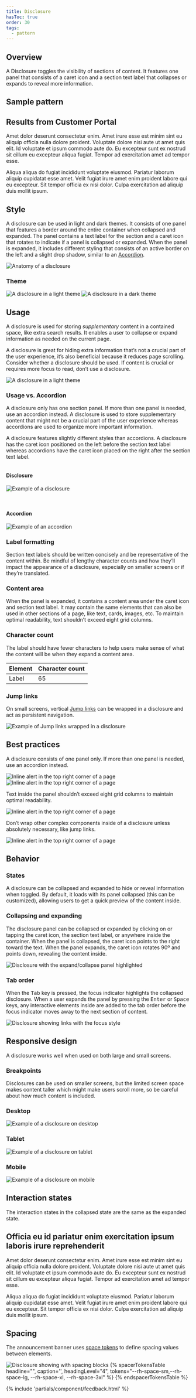 ```yaml
---
title: Disclosure
hasToc: true
order: 30
tags:
  - pattern
---
```


<link rel="stylesheet" href="{{ '/assets/packages/@rhds/elements/elements/rh-table/rh-table-lightdom.css' | url }}">
<link rel="stylesheet" href="{{ '/styles/samp.css' | url }}">

<style>
  .grid {
    display: grid;
    grid-template-columns: 1fr;
    gap: var(--rh-space-2xl, 32px);
  }

  @container (min-width: 567px) {
    .grid {
      grid-template-columns: 1fr 1fr;
    } 
  }
</style>

## Overview

A Disclosure toggles the visibility of sections of content. It features one 
panel that consists of a caret icon and a section text label that collapses or 
expands to reveal more information.

## Sample pattern

<rh-accordion>
  <rh-accordion-header>
    <h2>Results from Customer Portal</h2>
  </rh-accordion-header>
  <rh-accordion-panel>
    <p>Amet dolor deserunt consectetur enim. Amet irure esse est minim sint eu 
      aliquip officia nulla dolore proident. Voluptate dolore nisi aute ut amet 
      quis elit. Id voluptate et ipsum commodo aute do. Eu excepteur sunt ex 
      nostrud sit cillum eu excepteur aliqua fugiat. Tempor ad exercitation amet 
      ad tempor esse.</p>
    <p>Aliqua aliqua do fugiat incididunt voluptate eiusmod. Pariatur laborum 
      aliquip cupidatat esse amet. Velit fugiat irure amet enim proident labore 
      qui eu excepteur. Sit tempor officia ex nisi dolor. Culpa exercitation ad 
      aliquip duis mollit ipsum.</p>
  </rh-accordion-panel>
</rh-accordion>


## Style

A disclosure can be used in light and dark themes. It consists of one
panel that features a border around the entire container when collapsed
and expanded. The panel contains a text label for the section and a
caret icon that rotates to indicate if a panel is collapsed or expanded.
When the panel is expanded, it includes different styling that consists
of an active border on the left and a slight drop shadow, similar to an
[Accordion](/elements/accordion).

<uxdot-example width-adjustment="884px" variant="full" alignment="left" no-border>
  <img src="{{ './disclosure-style-1.svg' | url }}" alt="Anatomy of a disclosure">
</uxdot-example>


### Theme

<uxdot-example width-adjustment="884px">
  <img src="{{ './disclosure-theme-1.svg' | url }}" alt="A disclosure in a light theme">
</uxdot-example>

<uxdot-example color-palette="darkest">
  <img src="{{ './disclosure-theme-2.svg' | url }}" alt="A disclosure in a dark theme">
</uxdot-example>


## Usage

A disclosure is used for storing *supplementary* content in a contained space, 
like extra search results. It enables a user to collapse or expand information 
as needed on the current page.

A disclosure is great for hiding extra information that’s not a crucial part 
of the user experience, it’s also beneficial because it reduces page 
scrolling. Consider whether a disclosure should be used. If content is crucial 
or requires more focus to read, don’t use a disclosure.

<uxdot-example width-adjustment="884px" variant="full" alignment="left" no-border>
  <img src="{{ './disclosure-usage-1.svg' | url }}" alt="A disclosure in a light theme">
</uxdot-example>

### Usage vs. Accordion

A disclosure only has one section panel. If more than one panel is needed, use 
an accordion instead. A disclosure is used to store supplementary content that 
might not be a crucial part of the user experience whereas accordions are used 
to organize more important information.

A disclosure features slightly different styles than accordions. A disclosure 
has the caret icon positioned on the left before the section text label 
whereas accordions have the caret icon placed on the right after the section 
text label.

<div class="grid">
  <uxdot-example width-adjustment="340px">
    <h4>Disclosure</h4>
    <img src="{{ './disclosure-usage-2.svg' | url }}" alt="Example of a disclosure">
  </uxdot-example>

  <uxdot-example width-adjustment="340px">
    <h4>Accordion</h4>
    <img src="{{ './disclosure-usage-3.svg' | url }}" alt="Example of an accordion">
  </uxdot-example>
</div>


### Label formatting

Section text labels should be written concisely and be representative of the 
content within. Be mindful of lengthy character counts and how they’ll impact 
the appearance of a disclosure, especially on smaller screens or if they’re 
translated.


### Content area

When the panel is expanded, it contains a content area under the caret icon and 
section text label. It may contain the same elements that can also be used in 
other sections of a page, like text, cards, images, etc. To maintain optimal 
readability, text shouldn’t exceed eight grid columns.


### Character count
The label should have fewer characters to help users make sense of what the content will be when they expand a content area.

<rh-table>
  <table>
    <thead>
      <tr>
        <th scope="col" data-label="Element">Element</th>
        <th scope="col" data-label="Character count">Character count</th>
      </tr>
    </thead>
    <tbody>
      <tr>
        <td data-label="Label">Label</td>
        <td data-label="Character count">65</td>
      </tr>
    </tbody>
  </table>
</rh-table>


### Jump links

On small screens, vertical [Jump links](/elements/jump-links/) can be wrapped in 
a disclosure and act as persistent navigation.

<uxdot-example width-adjustment="884px" variant="full" alignment="left" no-border>
  <img src="{{ './disclosure-usage-4.svg' | url }}" alt="Example of Jump links wrapped in a disclosure">
</uxdot-example>


## Best practices

A disclosure consists of one panel only. If more than one panel is needed, use 
an accordion instead.

<uxdot-example width-adjustment="872px" danger>
  <img src="{{ './disclosure-bestpractice-1.svg' | url }}" alt="Inline alert in the top right corner of a page">
  <img src="{{ './disclosure-bestpractice-1.svg' | url }}" alt="Inline alert in the top right corner of a page">
</uxdot-example>


Text inside the panel shouldn’t exceed eight grid columns to maintain optimal 
readability.


<uxdot-example width-adjustment="872px" danger>
  <img src="{{ './disclosure-bestpractice-2.svg' | url }}" alt="Inline alert in the top right corner of a page">
</uxdot-example>

Don’t wrap other complex components inside of a disclosure unless absolutely 
necessary, like jump links.

<uxdot-example width-adjustment="872px" danger>
  <img src="{{ './disclosure-bestpractice-3.svg' | url }}" alt="Inline alert in the top right corner of a page">
</uxdot-example>


## Behavior

### States

A disclosure can be collapsed and expanded to hide or reveal information when 
toggled. By default, it loads with its panel collapsed (this can be customized), 
allowing users to get a quick preview of the content inside.

### Collapsing and expanding

The disclosure panel can be collapsed or expanded by clicking on or tapping the 
caret icon, the  section text label, or anywhere inside the container. When the 
panel is collapsed, the caret icon points to the right toward the text. When the 
panel expands, the caret icon rotates 90º and points down, revealing the content 
inside.

<uxdot-example width-adjustment="872px">
  <img src="{{ './disclosure-behavior-1.svg' | url }}" alt="Disclosure with the expand/collapse panel highlighted">
</uxdot-example>


### Tab order

When the <kbd>Tab</kbd> key is pressed, the focus indicator highlights the 
collapsed disclosure. When a user expands the panel by pressing the 
<kbd>Enter</kbd> or <kbd>Space</kbd> keys, any interactive elements inside are 
added to the tab order before the focus indicator moves away to the next section 
of content.

<uxdot-example width-adjustment="872px">
  <img src="{{ './disclosure-behavior-2.svg' | url }}" alt="Disclosure showing links with the focus style">
</uxdot-example>


## Responsive design

A disclosure works well when used on both large and small screens.

### Breakpoints

Disclosures can be used on smaller screens, but the limited screen space makes 
content taller which might make users scroll more, so be careful about how much 
content is included.

### Desktop

<uxdot-example width-adjustment="872px" variant="full" alignment="left" no-border>
  <img src="{{ './disclosure-responsive-1.svg' | url }}" alt="Example of a disclosure on desktop">
</uxdot-example>


### Tablet

<uxdot-example width-adjustment="768px" variant="full" alignment="left" no-border>
  <img src="{{ './disclosure-responsive-2.svg' | url }}" alt="Example of a disclosure on tablet">
</uxdot-example>


### Mobile

<uxdot-example width-adjustment="360px" variant="full" alignment="left" no-border>
  <img src="{{ './disclosure-responsive-3.svg' | url }}" alt="Example of a disclosure on mobile">
</uxdot-example>

## Interaction states

The interaction states in the collapsed state are the same as the expanded 
state.

<rh-accordion>
  <rh-accordion-header>
    <h2>Officia eu id pariatur enim exercitation ipsum laboris irure reprehenderit</h2>
  </rh-accordion-header>
  <rh-accordion-panel>
    <p>Amet dolor deserunt consectetur enim. Amet irure esse est minim sint eu aliquip officia nulla dolore proident. Voluptate dolore nisi aute ut amet quis elit. Id voluptate et ipsum commodo aute do. Eu excepteur sunt ex nostrud sit cillum eu excepteur aliqua fugiat. Tempor ad exercitation amet ad tempor esse.</p>
    <p>Aliqua aliqua do fugiat incididunt voluptate eiusmod. Pariatur laborum aliquip cupidatat esse amet. Velit fugiat irure amet enim proident labore qui eu excepteur. Sit tempor officia ex nisi dolor. Culpa exercitation ad aliquip duis mollit ipsum.</p>
  </rh-accordion-panel>
</rh-accordion>


## Spacing

The announcement banner uses [space tokens](/tokens/space/) to define spacing 
values between elements.

<uxdot-example width-adjustment="872px">
  <img src="{{ './disclosure-spacing-1.svg' | url }}" alt="Disclosure showing with spacing blocks">
</uxdot-example>

<rh-table>
{% spacerTokensTable 
  headline="",
  caption='',
  headingLevel="4",
  tokens="--rh-space-sm,--rh-space-lg, --rh-space-xl, --rh-space-3xl" %}
{% endspacerTokensTable %}
</rh-table>

{% include 'partials/component/feedback.html' %}
